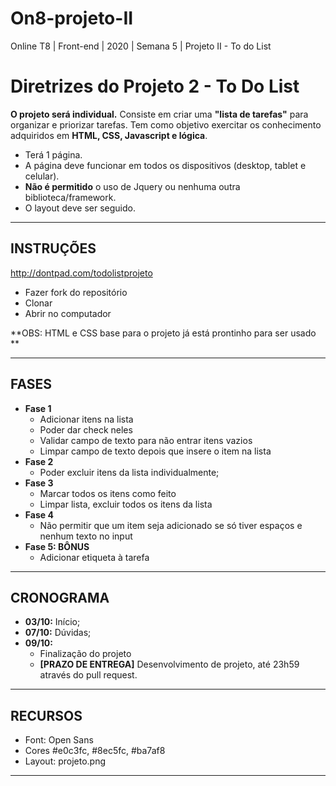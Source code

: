 # On8-projeto-II
 Online T8 | Front-end | 2020 | Semana 5 | Projeto II - To do List
 # Diretrizes do Projeto 2 - To Do List

**O projeto será individual.**
Consiste em criar uma **"lista de tarefas"** para organizar e priorizar tarefas.
Tem como objetivo exercitar os conhecimento adquiridos em **HTML, CSS, Javascript e lógica**.
- Terá 1 página.
- A página deve funcionar em todos os dispositivos (desktop, tablet e celular).
- **Não é permitido** o uso de Jquery ou nenhuma outra biblioteca/framework.
- O layout deve ser seguido.

--------------
## INSTRUÇÕES 

http://dontpad.com/todolistprojeto
- Fazer fork do repositório
- Clonar
- Abrir no computador 


**OBS: HTML e CSS base para o projeto já está prontinho para ser usado ** 

--------------

## FASES
- **Fase 1**
    - Adicionar itens na lista
    - Poder dar check neles
    - Validar campo de texto para não entrar itens vazios
    - Limpar campo de texto depois que insere o item na lista
- **Fase 2**
    - Poder excluir itens da lista individualmente;
- **Fase 3**
    - Marcar todos os itens como feito
    - Limpar lista, excluir todos os itens da lista
- **Fase 4**	
    - Não permitir que um item seja adicionado se só tiver espaços e nenhum texto no input
- **Fase 5: BÔNUS**
    - Adicionar etiqueta à tarefa


--------------

## CRONOGRAMA
- **03/10:** Início;
- **07/10:** Dúvidas;
- **09/10:** 
    - Finalização do projeto
    - **[PRAZO DE ENTREGA]** Desenvolvimento de projeto, até 23h59 através do pull request.
    

--------------

## RECURSOS
- Font: Open Sans
- Cores #e0c3fc, #8ec5fc, #ba7af8
- Layout: projeto.png

-------------

